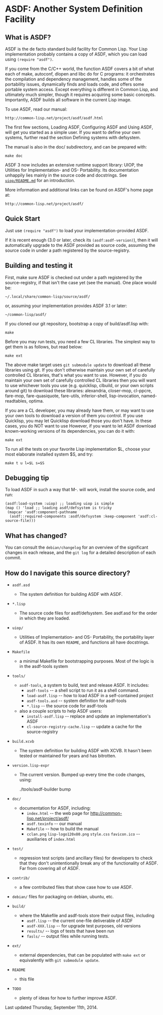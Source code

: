 ASDF: Another System Definition Facility
========================================

What is ASDF?
-------------

ASDF is the de facto standard build facility for Common Lisp.
Your Lisp implementation probably contains a copy of ASDF,
which you can load using `(require "asdf")`.

If you come from the C/C++ world, the function ASDF covers a bit of what
each of make, autoconf, dlopen and libc do for C programs:
it orchestrates the compilation and dependency management,
handles some of the portability issues, dynamically finds and loads code,
and offers some portable system access.
Except everything is different in Common Lisp, and ultimately much simpler,
though it requires acquiring some basic concepts.
Importantly, ASDF builds all software in the current Lisp image.

To use ASDF, read our manual:

    http://common-lisp.net/project/asdf/asdf.html

The first few sections, Loading ASDF, Configuring ASDF and Using ASDF,
will get you started as a simple user.
If you want to define your own systems, further read the section
Defining systems with defsystem.

The manual is also in the doc/ subdirectory, and can be prepared with:

    make doc


ASDF 3 now includes an extensive runtime support library:
UIOP, the Utilities for Implementation- and OS- Portability.
Its documentation unhappily lies mainly in the source code and docstrings.
See [`uiop/README.md`](uiop/README.md) for an introduction.

More information and additional links can be found on ASDF's home page at:

    http://common-lisp.net/project/asdf/


Quick Start
-----------

Just use `(require "asdf")` to load your implementation-provided ASDF.

If it is recent enough (3.0 or later, check its `(asdf:asdf-version)`),
then it will automatically upgrade to the ASDF provided as source code,
assuming the source code in under a path registered by the source-registry.


Building and testing it
-----------------------

First, make sure ASDF is checked out under a path registered by the source-registry,
if that isn't the case yet (see the manual). One place would be:

    ~/.local/share/common-lisp/source/asdf/

or, assuming your implementation provides ASDF 3.1 or later:

    ~/common-lisp/asdf/


If you cloned our git repository, bootstrap a copy of build/asdf.lisp with:

    make

Before you may run tests, you need a few CL libraries.
The simplest way to get them is as follows, but read below:

    make ext

The above make target uses `git submodule update` to download
all these libraries using git. If you don't otherwise maintain your
own set of carefully controlled CL libraries, that's what you want to use.
However, if you do maintain your own set of carefully controlled CL libraries
then you will want to use whichever tools you use (e.g. quicklisp, clbuild,
or your own scripts around git) to download these libraries:
alexandria, closer-mop, cl-ppcre, fare-mop, fare-quasiquote, fare-utils,
inferior-shell, lisp-invocation, named-readtables, optima.

If you are a CL developer, you may already have them, or may want
to use your own tools to download a version of them you control.
If you use Quicklisp, you may let Quicklisp download those you don't have.
In these cases, you do NOT want to use
However, if you want to let ASDF download known-working versions
of its dependencies, you can do it with:

    make ext

To run all the tests on your favorite Lisp implementation $L,
choose your most elaborate installed system $S, and try:

    make t u l=$L s=$S


Debugging tip
-------------

To load ASDF in such a way that M-. will work, install the source code, and run:

    (asdf:load-system :uiop) ;; loading uiop is simple
    (map () 'load ;; loading asdf/defsystem is tricky
     (mapcar 'asdf:component-pathname
      (asdf::required-components :asdf/defsystem :keep-component 'asdf:cl-source-file)))


What has changed?
-----------------

You can consult the `debian/changelog` for an overview of the
significant changes in each release, and
the `git log` for a detailed description of each commit.


How do I navigate this source directory?
----------------------------------------

* `asdf.asd`
    * The system definition for building ASDF with ASDF.

* `*.lisp`
    * The source code files for asdf/defsystem.
      See asdf.asd for the order in which they are loaded.

* `uiop/`
    * Utilities of Implementation- and OS- Portability,
      the portability layer of ASDF. It has its own `README`,
      and functions all have docstrings.

* `Makefile`
    * a minimal Makefile for bootstrapping purposes.
      Most of the logic is in the asdf-tools system

* `tools/`
    * `asdf-tools`, a system to build, test and release ASDF. It includes:
        * `asdf-tools` -- a shell script to run it as a shell command.
        * `load-asdf.lisp` -- how to load ASDF in a self-contained project
        * `asdf-tools.asd` -- system definition for asdf-tools
        * `*.lisp` -- the source code for asdf-tools
    * also a couple scripts to help ASDF users:
        * `install-asdf.lisp` -- replace and update an implementation's ASDF
        * `cl-source-registry-cache.lisp` -- update a cache for the source-registry

* `build.xcvb`
    * The system definition for building ASDF with XCVB.
      It hasn't been tested or maintained for years and has bitrotten.

* `version.lisp-expr`
    * The current version. Bumped up every time the code changes, using:

        ./tools/asdf-builder bump

* `doc/`
    * documentation for ASDF, including:
        * `index.html` -- the web page for http://common-lisp.net/project/asdf/
        * `asdf.texinfo` -- our manual
        * `Makefile` -- how to build the manual
        * `cclan.png` `lisp-logo120x80.png` `style.css` `favicon.ico`
		-- auxiliaries of `index.html`

* `test/`
    * regression test scripts (and ancillary files) for developers to check
      that they don't unintentionally break any of the functionality of ASDF.
      Far from covering all of ASDF.

* `contrib/`
    * a few contributed files that show case how to use ASDF.

* `debian/`
	files for packaging on debian, ubuntu, etc.

* `build/`
    * where the Makefile and asdf-tools store their output files, including
        * `asdf.lisp` -- the current one-file deliverable of ASDF
        * `asdf-XXX.lisp` -- for upgrade test purposes, old versions
        * `results/` -- logs of tests that have been run
        * `fasls/` -- output files while running tests.

* `ext/`
    * external dependencies, that can be populated with `make ext`
      or equivalently with `git submodule update`.

* `README`
    * this file

* `TODO`
    * plenty of ideas for how to further improve ASDF.


Last updated Thursday, September 11th, 2014.
